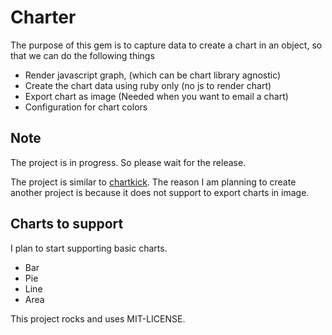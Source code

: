 Charter
=======
The purpose of this gem is to capture data to create a chart in an object, so that we can do the following things

- Render javascript graph, (which can be chart library agnostic)
- Create the chart data using ruby only (no js to render chart)
- Export chart as image (Needed when you want to email a chart)
- Configuration for chart colors

Note
----
The project is in progress. So please wait for the release.

The project is similar to [chartkick](http://chartkick.com/). The reason I am planning to create another project 
is because it does not support to export charts in image.
  
Charts to support
-----------------
I plan to start supporting basic charts.
- Bar
- Pie
- Line
- Area

This project rocks and uses MIT-LICENSE.
